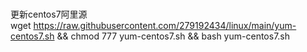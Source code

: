 <br />更新centos7阿里源
<br />wget https://raw.githubusercontent.com/279192434/linux/main/yum-centos7.sh && chmod 777 yum-centos7.sh && bash yum-centos7.sh
